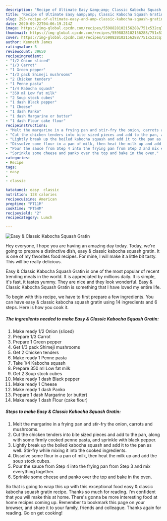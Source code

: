 ```yaml
---
description: "Recipe of Ultimate Easy &amp;amp; Classic Kabocha Squash Gratin"
title: "Recipe of Ultimate Easy &amp;amp; Classic Kabocha Squash Gratin"
slug: 293-recipe-of-ultimate-easy-and-amp-classic-kabocha-squash-gratin
date: 2020-09-22T04:06:19.214Z
image: https://img-global.cpcdn.com/recipes/5598828102156288/751x532cq70/easy-classic-kabocha-squash-gratin-recipe-main-photo.jpg
thumbnail: https://img-global.cpcdn.com/recipes/5598828102156288/751x532cq70/easy-classic-kabocha-squash-gratin-recipe-main-photo.jpg
cover: https://img-global.cpcdn.com/recipes/5598828102156288/751x532cq70/easy-classic-kabocha-squash-gratin-recipe-main-photo.jpg
author: Kenneth James
ratingvalue: 5
reviewcount: 39650
recipeingredient:
- "1/2 Onion sliced"
- "1/3 Carrot"
- "1 Green pepper"
- "1/3 pack Shimeji mushrooms"
- "2 Chicken tenders"
- "1 Penne pasta"
- "1/4 Kabocha squash"
- "350 ml Low fat milk"
- "2 Soup stock cubes"
- "1 dash Black pepper"
- "1 Cheese"
- "1 dash Panko"
- "1 dash Margarine or butter"
- "1 dash Flour cake flour"
recipeinstructions:
- "Melt the margarine in a frying pan and stir-fry the onion, carrots and mushrooms."
- "Cut the chicken tenders into bite sized pieces and add to the pan, along with some firmly cooked penne pasta, and sprinkle with black pepper."
- "Lightly break up the boiled kabocha squash and add it to the pan as well. Stir-fry while mixing it into the cooked ingredients."
- "Dissolve some flour in a pan of milk, then heat the milk up and add the soup stock cubes."
- "Pour the sauce from Step 4 into the frying pan from Step 3 and mix everything together."
- "Sprinkle some cheese and panko over the top and bake in the oven."
categories:
- Recipe
tags:
- easy
- 
- classic

katakunci: easy  classic 
nutrition: 128 calories
recipecuisine: American
preptime: "PT11M"
cooktime: "PT54M"
recipeyield: "2"
recipecategory: Lunch

---
```



![Easy &amp; Classic Kabocha Squash Gratin](https://img-global.cpcdn.com/recipes/5598828102156288/751x532cq70/easy-classic-kabocha-squash-gratin-recipe-main-photo.jpg)

Hey everyone, I hope you are having an amazing day today. Today, we're going to prepare a distinctive dish, easy &amp; classic kabocha squash gratin. It is one of my favorites food recipes. For mine, I will make it a little bit tasty. This will be really delicious.

Easy &amp; Classic Kabocha Squash Gratin is one of the most popular of recent trending meals in the world. It is appreciated by millions daily. It is simple, it's fast, it tastes yummy. They are nice and they look wonderful. Easy &amp; Classic Kabocha Squash Gratin is something that I have loved my entire life.




To begin with this recipe, we have to first prepare a few ingredients. You can have easy &amp; classic kabocha squash gratin using 14 ingredients and 6 steps. Here is how you cook it.

<!--inarticleads1-->

##### The ingredients needed to make Easy &amp; Classic Kabocha Squash Gratin:

1. Make ready 1/2 Onion (sliced)
1. Prepare 1/3 Carrot
1. Prepare 1 Green pepper
1. Get 1/3 pack Shimeji mushrooms
1. Get 2 Chicken tenders
1. Make ready 1 Penne pasta
1. Take 1/4 Kabocha squash
1. Prepare 350 ml Low fat milk
1. Get 2 Soup stock cubes
1. Make ready 1 dash Black pepper
1. Make ready 1 Cheese
1. Make ready 1 dash Panko
1. Prepare 1 dash Margarine (or butter)
1. Make ready 1 dash Flour (cake flour)




<!--inarticleads2-->

##### Steps to make Easy &amp; Classic Kabocha Squash Gratin:

1. Melt the margarine in a frying pan and stir-fry the onion, carrots and mushrooms.
1. Cut the chicken tenders into bite sized pieces and add to the pan, along with some firmly cooked penne pasta, and sprinkle with black pepper.
1. Lightly break up the boiled kabocha squash and add it to the pan as well. Stir-fry while mixing it into the cooked ingredients.
1. Dissolve some flour in a pan of milk, then heat the milk up and add the soup stock cubes.
1. Pour the sauce from Step 4 into the frying pan from Step 3 and mix everything together.
1. Sprinkle some cheese and panko over the top and bake in the oven.




So that is going to wrap this up with this exceptional food easy &amp; classic kabocha squash gratin recipe. Thanks so much for reading. I'm confident that you will make this at home. There's gonna be more interesting food at home recipes coming up. Remember to bookmark this page on your browser, and share it to your family, friends and colleague. Thanks again for reading. Go on get cooking!
